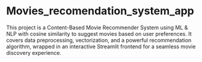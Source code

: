 # Movies_recomendation_system_app
This project is a Content-Based Movie Recommender System using ML &amp; NLP with cosine similarity to suggest movies based on user preferences. It covers data preprocessing, vectorization, and a powerful recommendation algorithm, wrapped in an interactive Streamlit frontend for a seamless movie discovery experience.
